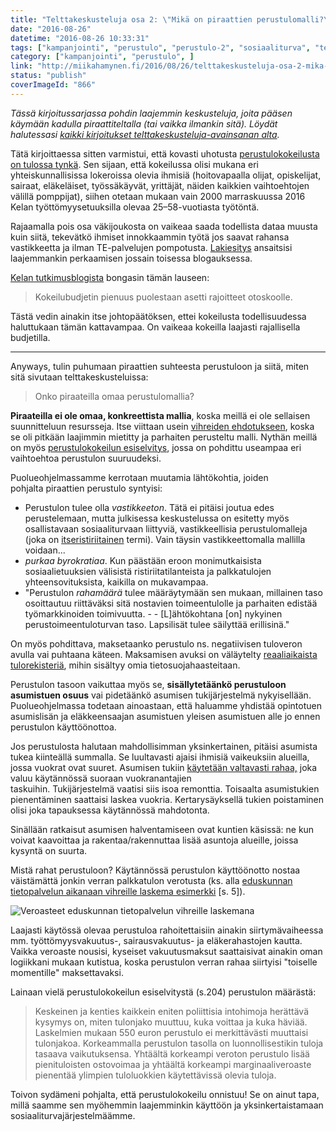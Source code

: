 ```yaml
---
title: "Telttakeskusteluja osa 2: \"Mikä on piraattien perustulomalli?\""
date: "2016-08-26"
datetime: "2016-08-26 10:33:31"
tags: ["kampanjointi", "perustulo", "perustulo-2", "sosiaaliturva", "telttakeskusteluja", ]
category: ["kampanjointi", "perustulo", ]
link: "http://miikahamynen.fi/2016/08/26/telttakeskusteluja-osa-2-mika-on-piraattien-perustulomalli/"
status: "publish"
coverImageId: "866"
---
```


_Tässä kirjoitussarjassa pohdin laajemmin keskusteluja, joita pääsen käymään kadulla piraattiteltalla (tai vaikka ilmankin sitä). Löydät halutessasi [kaikki kirjoitukset telttakeskusteluja-avainsanan alta](/tag/telttakeskusteluja/)._

Tätä kirjoittaessa sitten varmistui, että kovasti uhotusta [perustulokokeilusta on tulossa tynkä](http://yle.fi/uutiset/perustulokokeilu_hahmottuu__2000_valitun_on_pakko_osallistua/9120832). Sen sijaan, että kokeilussa olisi mukana eri yhteiskunnallisissa lokeroissa olevia ihmisiä (hoitovapaalla olijat, opiskelijat, sairaat, eläkeläiset, työssäkäyvät, yrittäjät, näiden kaikkien vaihtoehtojen välillä pomppijat), siihen otetaan mukaan vain 2000 marraskuussa 2016 Kelan työttömyysetuuksilla olevaa 25–58-vuotiasta työtöntä.

Rajaamalla pois osa väkijoukosta on vaikeaa saada todellista dataa muusta kuin siitä, tekevätkö ihmiset innokkaammin työtä jos saavat rahansa vastikkeetta ja ilman TE-palvelujen pompotusta. [Lakiesitys](http://stm.fi/documents/1271139/3102139/HE+Perustulo+SU.pdf/4b247202-265a-4e04-8aaf-2c8d1e512859) ansaitsisi laajemmankin perkaamisen jossain toisessa blogauksessa.

[Kelan tutkimusblogista](http://blogi.kansanelakelaitos.fi/arkisto/3271) bongasin tämän lauseen:

> Kokeilubudjetin pienuus puolestaan asetti rajoitteet otoskoolle.

Tästä vedin ainakin itse johtopäätöksen, ettei kokeilusta todellisuudessa haluttukaan tämän kattavampaa. On vaikeaa kokeilla laajasti rajallisella budjetilla.

* * *

Anyways, tulin puhumaan piraattien suhteesta perustuloon ja siitä, miten sitä sivutaan telttakeskusteluissa:

> Onko piraateilla omaa perustulomallia?

**Piraateilla ei ole omaa, konkreettista mallia**, koska meillä ei ole sellaisen suunnitteluun resursseja. Itse viittaan usein [vihreiden ehdotukseen](https://www.vihreat.fi/asiat/vihrea-politiikka/teemat/koyhyys/perustulo), koska se oli pitkään laajimmin mietitty ja parhaiten perusteltu malli. Nythän meillä on myös [perustulokokeilun esiselvitys](http://tietokayttoon.fi/julkaisu?pubid=10601), jossa on pohdittu useampaa eri vaihtoehtoa perustulon suuruudeksi.

Puolueohjelmassamme kerrotaan muutamia lähtökohtia, joiden pohjalta piraattien perustulo syntyisi:

- Perustulon tulee olla _vastikkeeton_. Tätä ei pitäisi joutua edes perustelemaan, mutta julkisessa keskustelussa on esitetty myös osallistavaan sosiaaliturvaan liittyviä, vastikkeellisia perustulomalleja (joka on [itseristiriitainen](https://fi.wikipedia.org/wiki/Oksymoron) termi). Vain täysin vastikkeettomalla mallilla voidaan...
- _purkaa byrokratiaa_. Kun päästään eroon monimutkaisista sosiaalietuuksien välisistä ristiriitatilanteista ja palkkatulojen yhteensovituksista, kaikilla on mukavampaa.
- "Perustulon _rahamäärä_ tulee määräytymään sen mukaan, millainen taso osoittautuu riittäväksi sitä nostavien toimeentulolle ja parhaiten edistää työmarkkinoiden toimivuutta. - - \[L\]ähtökohtana \[on\] nykyinen perustoimeentuloturvan taso. Lapsilisät tulee säilyttää erillisinä."

On myös pohdittava, maksetaanko perustulo ns. negatiivisen tuloveron avulla vai puhtaana käteen. Maksamisen avuksi on väläytelty [reaaliaikaista tulorekisteriä](http://vm.fi/artikkeli/-/asset_publisher/kansallinen-tulorekisteri-otetaan-kayttoon-vuonna-2019), mihin sisältyy omia tietosuojahaasteitaan.

Perustulon tasoon vaikuttaa myös se, **sisällytetäänkö perustuloon asumistuen osuus** vai pidetäänkö asumisen tukijärjestelmä nykyisellään. Puolueohjelmassa todetaan ainoastaan, että haluamme yhdistää opintotuen asumislisän ja eläkkeensaajan asumistuen yleisen asumistuen alle jo ennen perustulon käyttöönottoa.

Jos perustulosta halutaan mahdollisimman yksinkertainen, pitäisi asumista tukea kiinteällä summalla. Se luultavasti ajaisi ihmisiä vaikeuksiin alueilla, jossa vuokrat ovat suuret. Asumisen tukiin [käytetään valtavasti rahaa,](http://www.hs.fi/kotimaa/a1471663104741?jako=dc0fc679c227654a396e65185672465b) joka valuu käytännössä suoraan vuokranantajien taskuihin. Tukijärjestelmä vaatisi siis isoa remonttia. Toisaalta asumistukien pienentäminen saattaisi laskea vuokria. Kertarysäyksellä tukien poistaminen olisi joka tapauksessa käytännössä mahdotonta.

Sinällään ratkaisut asumisen halventamiseen ovat kuntien käsissä: ne kun voivat kaavoittaa ja rakentaa/rakennuttaa lisää asuntoja alueille, joissa kysyntä on suurta.

Mistä rahat perustuloon? Käytännössä perustulon käyttöönotto nostaa väistämättä jonkin verran palkkatulon verotusta (ks. alla [eduskunnan tietopalvelun aikanaan vihreille laskema esimerkki](https://www.vihreat.fi/files/liitto/perustulomallin_analyysi%20%282%29_0.pdf#page=6) \[s. 5\]).

![Veroasteet eduskunnan tietopalvelun vihreille laskemana](http://miikahamynen.fi/wp-content/uploads/2016/08/Kuvakaappaus-2016-08-26-115202.png)

Laajasti käytössä olevaa perustuloa rahoitettaisiin ainakin siirtymävaiheessa mm. työttömyysvakuutus-, sairausvakuutus- ja eläkerahastojen kautta. Vaikka veroaste nousisi, kyseiset vakuutusmaksut saattaisivat ainakin oman logiikkani mukaan kutistua, koska perustulon verran rahaa siirtyisi "toiselle momentille" maksettavaksi.

Lainaan vielä perustulokokeilun esiselvitystä (s.204) perustulon määrästä:

> Keskeinen ja kenties kaikkein eniten poliittisia intohimoja herättävä kysymys on, miten tulonjako muuttuu, kuka voittaa ja kuka häviää. Laskelmien mukaan 550 euron perustulo ei merkittävästi muuttaisi tulonjakoa. Korkeammalla perustulon tasolla on luonnollisestikin tuloja tasaava vaikutuksensa. Yhtäältä korkeampi veroton perustulo lisää pienituloisten ostovoimaa ja yhtäältä korkeampi marginaaliveroaste pienentää ylimpien tuloluokkien käytettävissä olevia tuloja.

Toivon sydämeni pohjalta, että perustulokokeilu onnistuu! Se on ainut tapa, millä saamme sen myöhemmin laajemminkin käyttöön ja yksinkertaistamaan sosiaaliturvajärjestelmäämme.
